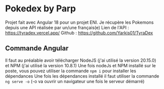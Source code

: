 # Pokedex by Parp

Projet fait avec Angular 18 pour un projet ENI.
Je récupère les Pokemons depuis une API réalisée par un/une français(e)
Lien de l'API : <https://tyradex.vercel.app/>
Github : <https://github.com/Yarkis01/TyraDex>

## Commande Angular

Il faut au préalable avoir télécharger NodeJS (j'ai utilisé la version 20.15.0) et NPM (j'ai utilisé la version 10.8.1)
Une fois nodeJs et NPM installé sur le poste, vous pouvez utiliser la commande ``npm i`` pour installer les dépendances
Une fois les dépendances installé il faut utiliser la commande ``ng serve -o`` (-o va ouvrir un navigateur une fois le serveur démarré)
